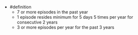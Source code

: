 - #definition
	- 7 or more episodes in the past year
	- 1 episode resides minimum for 5 days 5 times per year for consecutive 2 years
	- 3 or more episodes per year for the past 3 years